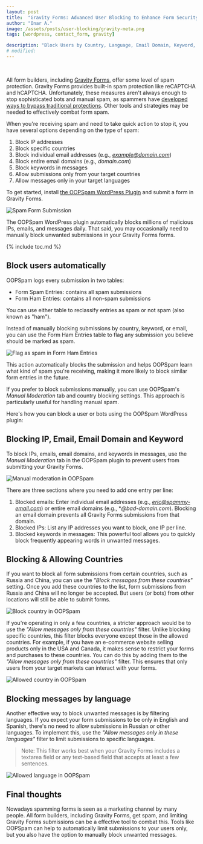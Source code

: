 ```yaml
---
layout: post
title:  "Gravity Forms: Advanced User Blocking to Enhance Form Security"
author: "Onar A."
image: /assets/posts/user-blocking/gravity-meta.png
tags: [wordpress, contact_form, gravity]

description: "Block Users by Country, Language, Email Domain, Keyword, and IP in Gravity Forms"
# modified: 
---
```

<center>
<img loading="lazy"  alt="" src="/blog/assets/posts/gravityforms-email-notification/header.png">
</center>
<br/>

All form builders, including [Gravity Forms](https://wsform.com/), offer some level of spam protection. Gravity Forms provides built-in spam protection like reCAPTCHA and hCAPTCHA. Unfortunately, these measures aren't always enough to stop sophisticated bots and manual spam, as spammers have [developed ways to bypass traditional protections](https://www.oopspam.com/blog/bypassing-captcha). Other tools and strategies may be needed to effectively combat form spam.

When you're receiving spam and need to take quick action to stop it, you have several options depending on the type of spam:

1. Block IP addresses
2. Block specific countries
3. Block individual email addresses (e.g., *example@domain.com*)
4. Block entire email domains (e.g., *domain.com*)
5. Block keywords in messages
6. Allow submissions only from your target countries
7. Allow messages only in your target languages

To get started, install [the OOPSpam WordPress Plugin](https://wordpress.org/plugins/oopspam-anti-spam/) and submit a form in Gravity Forms.

![Spam Form Submission](/blog/assets/posts/user-blocking/spam-submission.png "Spam Form Submission")

The OOPSpam WordPress plugin automatically blocks millions of malicious IPs, emails, and messages daily. That said, you may occasionally need to manually block unwanted submissions in your Gravity Forms forms.

{% include toc.md %}

## Block users automatically

OOPSpam logs every submission in two tables:

- Form Spam Entries: contains all spam submissions
- Form Ham Entries: contains all non-spam submissions

You can use either table to reclassify entries as spam or not spam (also known as "ham").

Instead of manually blocking submissions by country, keyword, or email, you can use the Form Ham Entries table to flag any submission you believe should be marked as spam.

![Flag as spam in Form Ham Entries](/blog/assets/posts/user-blocking/flag-as-spam.png "Flag as spam in Form Ham Entries")

This action automatically blocks the submission and helps OOPSpam learn what kind of spam you're receiving, making it more likely to block similar form entries in the future.

If you prefer to block submissions manually, you can use OOPSpam's *Manual Moderation* tab and country blocking settings. This approach is particularly useful for handling manual spam.

Here's how you can block a user or bots using the OOPSpam WordPress plugin:

## Blocking IP, Email, Email Domain and Keyword

To block IPs, emails, email domains, and keywords in messages, use the *Manual Moderation* tab in the OOPSpam plugin to prevent users from submitting your Gravity Forms.

![Manual moderation in OOPSpam](/blog/assets/posts/user-blocking/manual-moderation.png "Manual moderation in OOPSpam")

There are three sections where you need to add one entry per line:

1. Blocked emails: Enter individual email addresses (e.g., *eric@spammy-email.com*) or entire email domains (e.g., **@bad-domain.com*). Blocking an email domain prevents all Gravity Forms submissions from that domain.
2. Blocked IPs: List any IP addresses you want to block, one IP per line.
3. Blocked keywords in messages: This powerful tool allows you to quickly block frequently appearing words in unwanted messages.

## Blocking & Allowing Countries

If you want to block all form submissions from certain countries, such as Russia and China, you can use the *"Block messages from these countries"* setting. Once you add these countries to the list, form submissions from Russia and China will no longer be accepted. But users (or bots) from other locations will still be able to submit forms.

![Block country in OOPSpam](/blog/assets/posts/user-blocking/block-country.png "Block country in OOPSpam")

If you're operating in only a few countries, a stricter approach would be to use the *"Allow messages only from these countries"* filter. Unlike blocking specific countries, this filter blocks everyone except those in the allowed countries.
For example, if you have an e-commerce website selling products only in the USA and Canada, it makes sense to restrict your forms and purchases to these countries. You can do this by adding them to the *"Allow messages only from these countries"* filter. This ensures that only users from your target markets can interact with your forms.

![Allowed country in OOPSpam](/blog/assets/posts/user-blocking/allow-country.png "Allow country in OOPSpam")

## Blocking messages by language

Another effective way to block unwanted messages is by filtering languages. If you expect your form submissions to be only in English and Spanish, there's no need to allow submissions in Russian or other languages.
To implement this, use the *"Allow messages only in these languages"* filter to limit submissions to specific languages.

> Note: This filter works best when your Gravity Forms includes a textarea field or any text-based field that accepts at least a few sentences.

![Allowed language in OOPSpam](/blog/assets/posts/user-blocking/allow-language.png "Allowed language in OOPSpam")

## Final thoughts

Nowadays spamming forms is seen as a marketing channel by many people. All form builders, including Gravity Forms, get spam, and limiting Gravity Forms submissions can be a effective tool to combat this. Tools like OOPSpam can help to automatically limit submissions to your users only, but you also have the option to manually block unwanted messages.